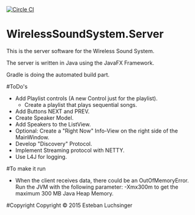[![Circle CI](https://circleci.com/gh/eluchsinger/WirelessSoundSystem/tree/master-gradle.svg?style=svg&circle-token=2042a347bcc464e27835253f754febbbb2eb08e6)](https://circleci.com/gh/eluchsinger/WirelessSoundSystem/tree/master-gradle)

# WirelessSoundSystem.Server
This is the server software for the Wireless Sound System.

The server is written in Java using the JavaFX Framework.

Gradle is doing the automated build part.

#ToDo's
- Add Playlist controls (A new Control just for the playlist).
    - Create a playlist that plays sequential songs.
- Add Buttons NEXT and PREV.
- Create Speaker Model.
- Add Speakers to the ListView.
- Optional: Create a "Right Now" Info-View on the right side of the MainWindow.
- Develop "Discovery" Protocol.
- Implement Streaming protocol with NETTY.
- Use L4J for logging.

#To make it run
- When the client receives data, there could be an OutOfMemoryError. Run the JVM with the following parameter: -Xmx300m to get the maximum 300 MB Java Heap Memory.

#Copyright
Copyright © 2015 Esteban Luchsinger

